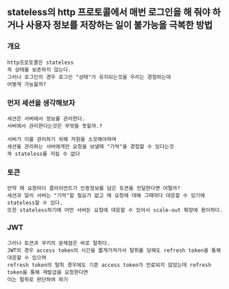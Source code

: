 ## stateless의 http 프로토콜에서  매번 로그인을 해 줘야 하거나 사용자 정보를 저장하는 일이 불가능을 극복한 방법

### 개요
```
http프로토콜은 stateless
즉 상태를 보존하지 않는다.
그러나 로그인의 경우 로그인 "상태"가 유지되는것을 우리는 경험하는데
어떻게 가능할까?
```

### 먼저 세션을 생각해보자
```
세션은 서버에서 정보를 관리한다.
서버에서 관리한다는것은 무엇을 뜻할까.?

서버가 이를 관리하기 위해 자원을 소모해야하며
세션을 관리하는 서버에게만 요청을 보낼때 "기억"을 경험할 수 있다는것
즉 stateless를 지킬 수 없다
```

### 토큰
```
만약 매 요청마다 클라이언트가 인증정보를 담은 토큰을 전달한다면 어떨까?
세션과 달리 서버는 "기억"할 필요가 없고 매 요청에 대해 그때마다 대응할 수 있기에 stateless할 수 있다.
또한 stateless하기에 어떤 서버든 요청에 대응할 수 있어서 scale-out 확장에 용이하다.
```

### JWT
```
그러나 토큰과 쿠키의 문제점은 바로 탈취다.
JWT의 경우 access token의 시간을 짧게가져가서 탈취를 당해도 refresh token을 통해 대응할 수 있으며
refresh token의 탈취 경우에도 기존 access token가 만료되지 않았는데 refresh token을 통해 재발급을 요청한다면
이는 탈취로 판단하여 파기

```
